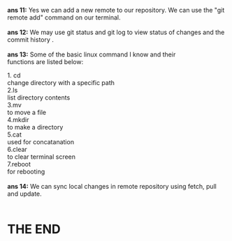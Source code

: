 <!-- Write your notes here -->
**ans 11:**  Yes we can add a new remote to our repository. We can use the "git remote add" command on our terminal.</br></br>
**ans 12:**  We may use git status and git log to view status of changes and the commit history  .</br></br>
**ans 13:** Some of the basic linux command I know and their </br>
functions are listed below:</br>
     <p>   1. cd </br>
        change directory with a specific path</br>
        2.ls</br>
        list directory contents</br>
        3.mv</br>
        to move a file</br>
        4.mkdir</br>
        to make a directory</br>
        5.cat</br>
        used for concatanation </br>
        6.clear </br>
        to clear terminal screen</br>
        7.reboot</br>
        for rebooting</br><br>
**ans 14:** We can sync local changes in remote repository using fetch, pull and update.</br></br>

# THE END